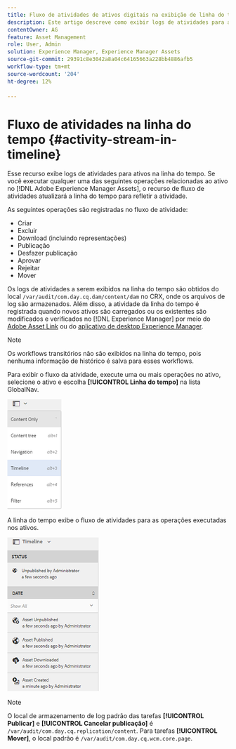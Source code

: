 ```yaml
---
title: Fluxo de atividades de ativos digitais na exibição de linha do tempo
description: Este artigo descreve como exibir logs de atividades para ativos na linha do tempo.
contentOwner: AG
feature: Asset Management
role: User, Admin
solution: Experience Manager, Experience Manager Assets
source-git-commit: 29391c8e3042a8a04c64165663a228bb4886afb5
workflow-type: tm+mt
source-wordcount: '204'
ht-degree: 12%

---
```


# Fluxo de atividades na linha do tempo {#activity-stream-in-timeline}

Esse recurso exibe logs de atividades para ativos na linha do tempo. Se você executar qualquer uma das seguintes operações relacionadas ao ativo no [!DNL Adobe Experience Manager Assets], o recurso de fluxo de atividades atualizará a linha do tempo para refletir a atividade.

As seguintes operações são registradas no fluxo de atividade:

* Criar
* Excluir
* Download (incluindo representações)
* Publicação
* Desfazer publicação
* Aprovar
* Rejeitar
* Mover

Os logs de atividades a serem exibidos na linha do tempo são obtidos do local `/var/audit/com.day.cq.dam/content/dam` no CRX, onde os arquivos de log são armazenados. Além disso, a atividade da linha do tempo é registrada quando novos ativos são carregados ou os existentes são modificados e verificados no [!DNL Experience Manager] por meio do [Adobe Asset Link](https://helpx.adobe.com/enterprise/admin-guide.html/enterprise/using/manage-assets-using-adobe-asset-link.ug.html) ou do [aplicativo de desktop Experience Manager](https://experienceleague.adobe.com/docs/experience-manager-desktop-app/using/release-notes.html).

>[!NOTE]
>
>Os workflows transitórios não são exibidos na linha do tempo, pois nenhuma informação de histórico é salva para esses workflows.

Para exibir o fluxo da atividade, execute uma ou mais operações no ativo, selecione o ativo e escolha **[!UICONTROL Linha do tempo]** na lista GlobalNav.

![linha do tempo-2](assets/timeline-2.png)

A linha do tempo exibe o fluxo de atividades para as operações executadas nos ativos.

![activity_stream](assets/activity_stream.png)

>[!NOTE]
>
>O local de armazenamento de log padrão das tarefas **[!UICONTROL Publicar]** e **[!UICONTROL Cancelar publicação]** é `/var/audit/com.day.cq.replication/content`. Para tarefas **[!UICONTROL Mover]**, o local padrão é `/var/audit/com.day.cq.wcm.core.page`.
